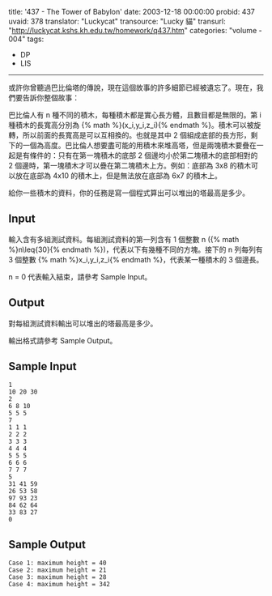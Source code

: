 title: '437 - The Tower of Babylon'
date: 2003-12-18 00:00:00
probid: 437
uvaid: 378
translator: "Luckycat"
transource: "Lucky 貓"
transurl: "http://luckycat.kshs.kh.edu.tw/homework/q437.htm"
categories: "volume - 004"
tags:
- DP
- LIS
---

或許你曾聽過巴比倫塔的傳說，現在這個故事的許多細節已經被遺忘了。現在，我們要告訴你整個故事：

巴比倫人有 n 種不同的積木，每種積木都是實心長方體，且數目都是無限的。第 i 種積木的長寬高分別為 {% math %}(x_i,y_i,z_i){% endmath %}。積木可以被旋轉，所以前面的長寬高是可以互相換的。也就是其中 2 個組成底部的長方形，剩下的一個為高度。巴比倫人想要盡可能的用積木來堆高塔，但是兩塊積木要疊在一起是有條件的：只有在第一塊積木的底部 2 個邊均小於第二塊積木的底部相對的 2 個邊時，第一塊積木才可以疊在第二塊積木上方。例如：底部為 3x8 的積木可以放在底部為 4x10 的積木上，但是無法放在底部為 6x7 的積木上。

給你一些積木的資料，你的任務是寫一個程式算出可以堆出的塔最高是多少。

## Input ##

輸入含有多組測試資料。每組測試資料的第一列含有 1 個整數 n ({% math %}n\leq{30}{% endmath %})，代表以下有幾種不同的方塊。接下的 n 列每列有 3 個整數 {% math %}x_i,y_i,z_i{% endmath %}，代表某一種積木的 3 個邊長。

n = 0 代表輸入結束，請參考 Sample Input。

## Output ##

對每組測試資料輸出可以堆出的塔最高是多少。

輸出格式請參考 Sample Output。

## Sample Input ##

	1
	10 20 30
	2
	6 8 10
	5 5 5
	7
	1 1 1
	2 2 2
	3 3 3
	4 4 4
	5 5 5
	6 6 6
	7 7 7
	5
	31 41 59
	26 53 58
	97 93 23
	84 62 64
	33 83 27
	0

## Sample Output ##

	Case 1: maximum height = 40
	Case 2: maximum height = 21
	Case 3: maximum height = 28
	Case 4: maximum height = 342